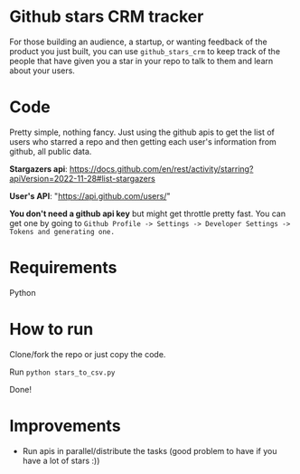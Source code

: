 # Github stars CRM tracker

For those building an audience, a startup, or wanting feedback of the product you just built, you can use `github_stars_crm` to keep track of the people that have given you a star in your repo to talk to them and learn about your users.

# Code

Pretty simple, nothing fancy. Just using the github apis to get the list of users who starred a repo and then getting each user's information from github, all public data.

**Stargazers api**: https://docs.github.com/en/rest/activity/starring?apiVersion=2022-11-28#list-stargazers

**User's API**: "https://api.github.com/users/<user>"

**You don't need a github api key** but might get throttle pretty fast. You can get one by going to `Github Profile -> Settings -> Developer Settings -> Tokens and generating one.`

# Requirements
Python

# How to run
Clone/fork the repo or just copy the code.

Run `python stars_to_csv.py`

Done!

# Improvements
- Run apis in parallel/distribute the tasks (good problem to have if you have a lot of stars :))
